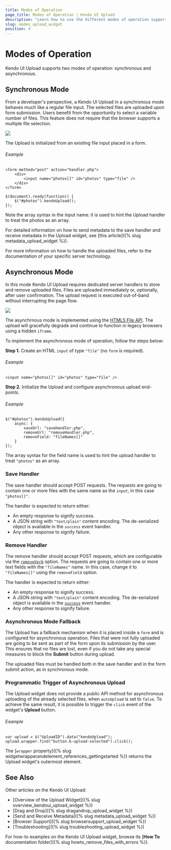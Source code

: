 ```yaml
---
title: Modes of Operation
page_title: Modes of Operation | Kendo UI Upload
description: "Learn how to use the different modes of operation supported by the Kendo UI Upload widget, initialize it from an existing file and how to use its asynchronous mode."
slug: modes_upload_widget
position: 4
---
```


# Modes of Operation

Kendo UI Upload supports two modes of operation: synchronous and asynchronous.

## Synchronous Mode

From a developer's perspective, a Kendo UI Upload in a synchronous mode behaves much like a regular file input. The selected files are uploaded upon form submission. Users benefit from the opportunity to select a variable number of files. This feature does not require that the browser supports a multiple file selection.

![](/controls/editors/upload/upload-sync.png)

The Upload is initialized from an existing file input placed in a form.

###### Example

    <form method="post" action="handler.php">
        <div>
            <input name="photos[]" id="photos" type="file" />
        </div>
    </form>

    $(document).ready(function() {
        $("#photos").kendoUpload();
    });

Note the array syntax in the input name: it is used to hint the Upload handler to treat the photos as an array.

For detailed information on how to send metadata to the save handler and receive metadata in the Upload widget, see [this article]({% slug metadata_upload_widget %}).

For more information on how to handle the uploaded files, refer to the documentation of your specific server technology.

## Asynchronous Mode

In this mode Kendo UI Upload requires dedicated server handlers to store and remove uploaded files. Files are uploaded immediately or, optionally, after user confirmation. The upload request is executed out-of-band without interrupting the page flow.

![](/controls/editors/upload/upload-async.png)

The asynchrnous mode is implemented using the [HTML5 File API](https://en.wikipedia.org/wiki/HTML5_File_API). The upload will gracefully degrade and continue to function in legacy browsers using a hidden `iframe`.

To implement the asynchronous mode of operation, follow the steps below:

**Step 1.** Create an HTML `input` of type `"file"` (no `form` is required).

###### Example

    <input name="photos[]" id="photos" type="file" />

**Step 2.** Initialize the Upload and configure asynchronous upload end-points.

###### Example

    $("#photos").kendoUpload({
        async: {
            saveUrl: "saveHandler.php",
            removeUrl: "removeHandler.php",
            removeField: "fileNames[]"
        }
    });

The array syntax for the field name is used to hint the upload handler to treat `"photos"` as an array.

### Save Handler

The save handler should accept POST requests. The requests are going to contain one or more files with the same name as the `input`, in this case `"photos[]"`.

The handler is expected to return either:

*   An empty response to signify success.
*   A JSON string with `"text/plain"` content encoding. The de-serialized object is available in the `success` event handler.
*   Any other response to signify failure.

### Remove Handler

The remove handler should accept POST requests, which are configurable via the [`removeVerb`](/api/javascript/ui/upload#configuration-async.removeVerb) option. The requests are going to contain one or more text fields with the `"fileNames"` name. In this case, change it to `"fileNames[]"` using the `removeField` option.

The handler is expected to return either:

*   An empty response to signify success.
*   A JSON string with `"text/plain"` content encoding. The de-serialized object is available in the [`success`](/api/javascript/ui/upload#events-success) event handler.
*   Any other response to signify failure.

### Asynchronous Mode Fallback

The Upload has a fallback mechanism when it is placed inside a `form` and is configured for asynchronous operation. Files that were not fully uploaded are going to be sent as part of the form upon its submission by the user. This ensures that no files are lost, even if you do not take any special measures to block the **Submit** button during upload.

The uploaded files must be handled both in the save handler and in the form submit action, as in synchronous mode.

### Programmatic Trigger of Asynchronous Upload

The Upload widget does not provide a public API method for asynchronous uploading of the already selected files, when `autoUpload` is set to `false`. To achieve the same result, it is possible to trigger the `click` event of the widget's **Upload** button.

###### Example

    var upload = $("UploadID").data("kendoUpload");
    upload.wrapper.find("button.k-upload-selected").click();

The [`wrapper` property]({% slug widgetwrapperandelement_references_gettingstarted %}) returns the Upload widget's outermost element.

## See Also

Other articles on the Kendo UI Upload:

* [Overview of the Upload Widget]({% slug overview_kendoui_upload_widget %})
* [Drag and Drop]({% slug dragandrop_upload_widget %})
* [Send and Receive Metadata]({% slug metadata_upload_widget %})
* [Browser Support]({% slug browsersupport_upload_widget %})
* [Troubleshooting]({% slug troubleshooting_upload_widget %})

For how-to examples on the Kendo UI Upload widget, browse its [**How To** documentation folder]({% slug howto_remove_files_with_errors %}).

